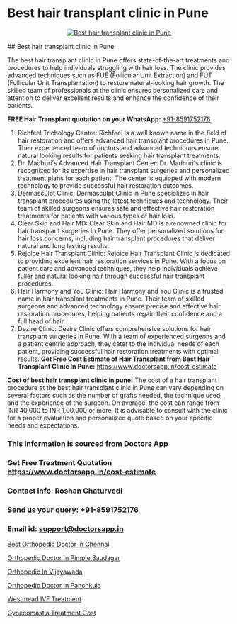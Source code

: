 # Best hair transplant clinic in Pune

<p align="center">
  <a href="https://doctorsapp.co.in/uploads/treatment_image/Finding%20the%20best%20hair%20clinic.jpg">
    <img src="https://doctorsapp.co.in/treatment/hair-transplant" alt="Best hair transplant clinic in Pune">
  </a>
</p>
## Best hair transplant clinic in Pune

The best hair transplant clinic in Pune offers state-of-the-art treatments and procedures to help individuals struggling with hair loss. The clinic provides advanced techniques such as FUE (Follicular Unit Extraction) and FUT (Follicular Unit Transplantation) to restore natural-looking hair growth. The skilled team of professionals at the clinic ensures personalized care and attention to deliver excellent results and enhance the confidence of their patients.

**FREE Hair Transplant quotation on your WhatsApp:**  [+91-8591752176](https://api.whatsapp.com/send?phone=8591752176)

1) Richfeel Trichology Centre: Richfeel is a well known name in the field of hair restoration and offers advanced hair transplant procedures in Pune. Their experienced team of doctors and advanced techniques ensure natural looking results for patients seeking hair transplant treatments.
2) Dr. Madhuri's Advanced Hair Transplant Center: Dr. Madhuri's clinic is recognized for its expertise in hair transplant surgeries and personalized treatment plans for each patient. The center is equipped with modern technology to provide successful hair restoration outcomes.
3) Dermasculpt Clinic: Dermasculpt Clinic in Pune specializes in hair transplant procedures using the latest techniques and technology. Their team of skilled surgeons ensures safe and effective hair restoration treatments for patients with various types of hair loss.
4) Clear Skin and Hair MD: Clear Skin and Hair MD is a renowned clinic for hair transplant surgeries in Pune. They offer personalized solutions for hair loss concerns, including hair transplant procedures that deliver natural and long lasting results.
5) Rejoice Hair Transplant Clinic: Rejoice Hair Transplant Clinic is dedicated to providing excellent hair restoration services in Pune. With a focus on patient care and advanced techniques, they help individuals achieve fuller and natural looking hair through successful hair transplant procedures.
6) Hair Harmony and You Clinic: Hair Harmony and You Clinic is a trusted name in hair transplant treatments in Pune. Their team of skilled surgeons and advanced technology ensure precise and effective hair restoration procedures, helping patients regain their confidence and a full head of hair.
7) Dezire Clinic: Dezire Clinic offers comprehensive solutions for hair transplant surgeries in Pune. With a team of experienced surgeons and a patient centric approach, they cater to the individual needs of each patient, providing successful hair restoration treatments with optimal results.
**Get Free Cost Estimate of Hair Transplant from Best Hair Transplant Clinic In Pune:** https://www.doctorsapp.in/cost-estimate

**Cost of best hair transplant clinic in pune:**
The cost of a hair transplant procedure at the best hair transplant clinic in Pune can vary depending on several factors such as the number of grafts needed, the technique used, and the experience of the surgeon. On average, the cost can range from INR 40,000 to INR 1,00,000 or more. It is advisable to consult with the clinic for a proper evaluation and personalized quote based on your specific needs and expectations.

### This information is sourced from Doctors App 
### Get Free Treatment Quotation https://www.doctorsapp.in/cost-estimate
### Contact info: Roshan Chaturvedi 
### Send us your query: [+91-8591752176](https://api.whatsapp.com/send?phone=8591752176) 
### Email id: support@doctorsapp.in

[Best Orthopedic Doctor In Chennai](https://www.linkedin.com/pulse/best-orthopedic-doctor-chennai-doctorsapp-united-arab-emirates-dqshe?trackingId=JQPnM7n0R7GDTxqUZ4lUeQ%3D%3D&lipi=urn%3Ali%3Apage%3Ad_flagship3_company_admin%3Bc8cvKR%2BzQDObJJNC2LloLw%3D%3D)

[Orthopedic Doctor In Pimple Saudagar](https://www.linkedin.com/pulse/orthopedic-doctor-pimple-saudagar-knee-replacement-treatment-6olce?trackingId=iD%2BabZE%2Bquz9BX37cxrcFA%3D%3D&lipi=urn%3Ali%3Apage%3Ad_flagship3_company_admin%3B%2FMzkEXxJRqGf2zEVBOlEsA%3D%3D)

[Orthopedic In Vijayawada](https://medium.com/@kushalrao10/orthopedic-in-vijayawada-bd93abe283f4)

[Orthopedic Doctor In Panchkula](https://medium.com/@vanshmehar12/orthopedic-doctor-in-panchkula-5a9554845ccc)

[Westmead IVF Treatment](https://doctors-apps.github.io/doctorsapp/westmead-ivf-treatment)

[Gynecomastia Treatment Cost](https://doctors-apps.github.io/doctorsapp/gynecomastia-treatment-cost)

